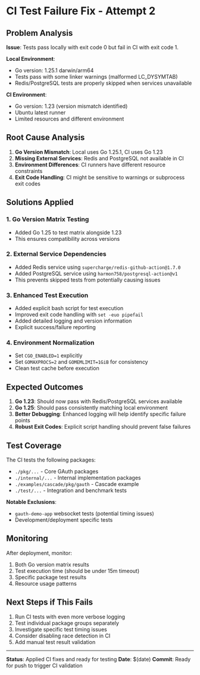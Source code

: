 # CI Test Failure Fix - Attempt 2

## Problem Analysis

**Issue**: Tests pass locally with exit code 0 but fail in CI with exit code 1.

**Local Environment**:
- Go version: 1.25.1 darwin/arm64
- Tests pass with some linker warnings (malformed LC_DYSYMTAB)
- Redis/PostgreSQL tests are properly skipped when services unavailable

**CI Environment**:
- Go version: 1.23 (version mismatch identified)
- Ubuntu latest runner
- Limited resources and different environment

## Root Cause Analysis

1. **Go Version Mismatch**: Local uses Go 1.25.1, CI uses Go 1.23
2. **Missing External Services**: Redis and PostgreSQL not available in CI
3. **Environment Differences**: CI runners have different resource constraints
4. **Exit Code Handling**: CI might be sensitive to warnings or subprocess exit codes

## Solutions Applied

### 1. Go Version Matrix Testing
- Added Go 1.25 to test matrix alongside 1.23
- This ensures compatibility across versions

### 2. External Service Dependencies
- Added Redis service using `supercharge/redis-github-action@1.7.0`
- Added PostgreSQL service using `harmon758/postgresql-action@v1`
- This prevents skipped tests from potentially causing issues

### 3. Enhanced Test Execution
- Added explicit bash script for test execution
- Improved exit code handling with `set -euo pipefail`
- Added detailed logging and version information
- Explicit success/failure reporting

### 4. Environment Normalization
- Set `CGO_ENABLED=1` explicitly
- Set `GOMAXPROCS=2` and `GOMEMLIMIT=1GiB` for consistency
- Clean test cache before execution

## Expected Outcomes

1. **Go 1.23**: Should now pass with Redis/PostgreSQL services available
2. **Go 1.25**: Should pass consistently matching local environment
3. **Better Debugging**: Enhanced logging will help identify specific failure points
4. **Robust Exit Codes**: Explicit script handling should prevent false failures

## Test Coverage

The CI tests the following packages:
- `./pkg/...` - Core GAuth packages
- `./internal/...` - Internal implementation packages  
- `./examples/cascade/pkg/gauth` - Cascade example
- `./test/...` - Integration and benchmark tests

**Notable Exclusions**:
- `gauth-demo-app` websocket tests (potential timing issues)
- Development/deployment specific tests

## Monitoring

After deployment, monitor:
1. Both Go version matrix results
2. Test execution time (should be under 15m timeout)
3. Specific package test results
4. Resource usage patterns

## Next Steps if This Fails

1. Run CI tests with even more verbose logging
2. Test individual package groups separately
3. Investigate specific test timing issues
4. Consider disabling race detection in CI
5. Add manual test result validation

---

**Status**: Applied CI fixes and ready for testing
**Date**: $(date)
**Commit**: Ready for push to trigger CI validation

